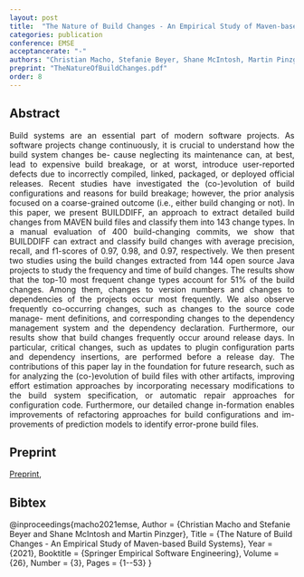 ```yaml
---
layout: post
title:  "The Nature of Build Changes - An Empirical Study of Maven-based Build Systems"
categories: publication
conference: EMSE 
acceptancerate: "-"
authors: "Christian Macho, Stefanie Beyer, Shane McIntosh, Martin Pinzger"
preprint: "TheNatureOfBuildChanges.pdf"
order: 8
---
```

<h2>Abstract</h2>
<div style="text-align:justify">Build systems are an essential part of modern software projects. As software projects change continuously, it is crucial to understand how the build system changes be- cause neglecting its maintenance can, at best, lead to expensive build breakage, or at worst, introduce user-reported defects due to incorrectly compiled, linked, packaged, or deployed official releases. Recent studies have investigated the (co-)evolution of build configurations and reasons for build breakage; however, the prior analysis focused on a coarse-grained outcome (i.e., either build changing or not). In this paper, we present BUILDDIFF, an approach to extract detailed build changes from MAVEN build files and classify them into 143 change types. In a manual evaluation of 400 build-changing commits, we show that BUILDDIFF can extract and classify build changes with average precision, recall, and f1-scores of 0.97, 0.98, and 0.97, respectively. We then present two studies using the build changes extracted from 144 open source Java projects to study the frequency and time of build changes. The results show that the top-10 most frequent change types account for 51% of the build changes. Among them, changes to version numbers and changes to dependencies of the projects occur most frequently. We also observe frequently co-occurring changes, such as changes to the source code manage- ment definitions, and corresponding changes to the dependency management system and the dependency declaration. Furthermore, our results show that build changes frequently occur around release days. In particular, critical changes, such as updates to plugin configuration parts and dependency insertions, are performed before a release day. The contributions of this paper lay in the foundation for future research, such as for analyzing the (co-)evolution of build files with other artifacts, improving effort estimation approaches by incorporating necessary modifications to the build system specification, or automatic repair approaches for configuration code. Furthermore, our detailed change in-formation enables improvements of refactoring approaches for build configurations and im- provements of prediction models to identify error-prone build files.</div>

<h2>Preprint</h2> 
<div>
<a href="{{ site.url }}/preprints/TheNatureOfBuildChanges.pdf" target="_blank">Preprint</a>, 
<!-- 
<a href="{{ site.url }}/preprints/differ-maven-differ-0.0.6.jar" target="_blank">Executeable</a>, 
<a href="{{ site.url }}/preprints/BuildChangeTaxonomy.pdf" target="_blank">Build Change Taxonomy</a>, 
<a href="{{ site.url }}/preprints/evaluationP1.xls" target="_blank">Evaluation 1</a>,
<a href="{{ site.url }}/preprints/evaluationP2.xls" target="_blank">Evaluation 2</a>
 -->
</div>

<h2>Bibtex</h2>
@inproceedings{macho2021emse,
  Author = {Christian Macho and Stefanie Beyer and Shane McIntosh and Martin Pinzger},
  Title = {The Nature of Build Changes - An Empirical Study of Maven-based Build Systems},
  Year = {2021},
  Booktitle = {Springer Empirical Software Engineering},
  Volume = {26},
  Number = {3},
  Pages = {1--53}
}
